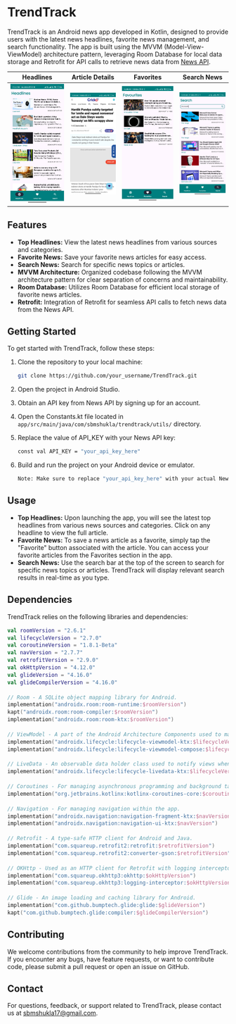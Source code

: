 # TrendTrack

TrendTrack is an Android news app developed in Kotlin, designed to provide users with the latest news headlines, favorite news management, and search functionality. The app is built using the MVVM (Model-View-ViewModel) architecture pattern, leveraging Room Database for local data storage and Retrofit for API calls to retrieve news data from [News API](https://newsapi.org/).

| Headlines | Article Details | Favorites | Search News |
|:---------:|:-------------:|:--------------:|:--------------:|
| ![Headlines](app/src/main/res/drawable/screenshot1.png) | ![Article Details](app/src/main/res/drawable/screenshot2.png) | ![Favorites](app/src/main/res/drawable/screenshot3.png) | ![Search News](app/src/main/res/drawable/screenshot4.png) |

## Features

- **Top Headlines:** View the latest news headlines from various sources and categories.
- **Favorite News:** Save your favorite news articles for easy access.
- **Search News:** Search for specific news topics or articles.
- **MVVM Architecture:** Organized codebase following the MVVM architecture pattern for clear separation of concerns and maintainability.
- **Room Database:** Utilizes Room Database for efficient local storage of favorite news articles.
- **Retrofit:** Integration of Retrofit for seamless API calls to fetch news data from the News API.

## Getting Started

To get started with TrendTrack, follow these steps:

1. Clone the repository to your local machine:

   ```bash
   git clone https://github.com/your_username/TrendTrack.git

2. Open the project in Android Studio.
   
3. Obtain an API key from News API by signing up for an account.
  
4. Open the Constants.kt file located in `app/src/main/java/com/sbmshukla/trendtrack/utils/` directory.

5. Replace the value of API_KEY with your News API key:

   ```bash
   const val API_KEY = "your_api_key_here"

6. Build and run the project on your Android device or emulator.
    ```bash
   Note: Make sure to replace "your_api_key_here" with your actual News API key. This will guide users on where to place their API key within the project. Let me know if you need further assistance!

## Usage

- **Top Headlines:** Upon launching the app, you will see the latest top headlines from various news sources and categories. Click on any headline to view the full article.
- **Favorite News:** To save a news article as a favorite, simply tap the "Favorite" button associated with the article. You can access your favorite articles from the Favorites section in the app.
- **Search News:** Use the search bar at the top of the screen to search for specific news topics or articles. TrendTrack will display relevant search results in real-time as you type.

## Dependencies

  TrendTrack relies on the following libraries and dependencies:
  
  ```kotlin
  val roomVersion = "2.6.1"
  val lifecycleVersion = "2.7.0"
  val coroutineVersion = "1.8.1-Beta"
  val navVersion = "2.7.7"
  val retrofitVersion = "2.9.0"
  val okHttpVersion = "4.12.0"
  val glideVersion = "4.16.0"
  val glideCompilerVersion = "4.16.0"
  
  // Room - A SQLite object mapping library for Android.
  implementation("androidx.room:room-runtime:$roomVersion")
  kapt("androidx.room:room-compiler:$roomVersion")
  implementation("androidx.room:room-ktx:$roomVersion")
  
  // ViewModel - A part of the Android Architecture Components used to manage UI-related data in a lifecycle-conscious way.
  implementation("androidx.lifecycle:lifecycle-viewmodel-ktx:$lifecycleVersion")
  implementation("androidx.lifecycle:lifecycle-viewmodel-compose:$lifecycleVersion")
  
  // LiveData - An observable data holder class used to notify views when the underlying data changes.
  implementation("androidx.lifecycle:lifecycle-livedata-ktx:$lifecycleVersion")
  
  // Coroutines - For managing asynchronous programming and background tasks.
  implementation("org.jetbrains.kotlinx:kotlinx-coroutines-core:$coroutineVersion")
  
  // Navigation - For managing navigation within the app.
  implementation("androidx.navigation:navigation-fragment-ktx:$navVersion")
  implementation("androidx.navigation:navigation-ui-ktx:$navVersion")
  
  // Retrofit - A type-safe HTTP client for Android and Java.
  implementation("com.squareup.retrofit2:retrofit:$retrofitVersion")
  implementation("com.squareup.retrofit2:converter-gson:$retrofitVersion")
  
  // OKHttp - Used as an HTTP client for Retrofit with logging interceptor.
  implementation("com.squareup.okhttp3:okhttp:$okHttpVersion")
  implementation("com.squareup.okhttp3:logging-interceptor:$okHttpVersion")
  
  // Glide - An image loading and caching library for Android.
  implementation("com.github.bumptech.glide:glide:$glideVersion")
  kapt("com.github.bumptech.glide:compiler:$glideCompilerVersion")
```
## Contributing

We welcome contributions from the community to help improve TrendTrack. If you encounter any bugs, have feature requests, or want to contribute code, please submit a pull request or open an issue on GitHub.

## Contact

For questions, feedback, or support related to TrendTrack, please contact us at sbmshukla17@gmail.com.
